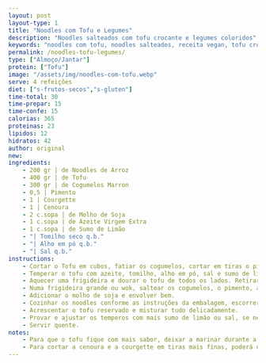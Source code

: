 ```yaml
---
layout: post
layout-type: 1
title: "Noodles com Tofu e Legumes"
description: "Noodles salteados com tofu crocante e legumes coloridos"
keywords: "noodles com tofu, noodles salteados, receita vegan, tofu crocante, legumes salteados, noodles asiáticos, comida saudável, tofu marinado, receita rápida, prato vegano fácil"
permalink: /noodles-tofu-legumes/
type: ["Almoço/Jantar"]
protein: ["Tofu"]
image: "/assets/img/noodles-com-tofu.webp"
serve: 4 refeições
diet: ["s-frutos-secos","s-gluten"]
time-total: 30
time-prepar: 15
time-confe: 15
calorias: 365
proteinas: 23
lipidos: 12
hidratos: 42
author: original
new:
ingredients:
    - 200 gr | de Noodles de Arroz
    - 400 gr | de Tofu
    - 300 gr | de Cogumelos Marron
    - 0,5 | Pimento
    - 1 | Courgette
    - 1 | Cenoura
    - 2 c.sopa | de Molho de Soja
    - 1 c.sopa | de Azeite Virgem Extra
    - 1 c.sopa | de Sumo de Limão
    - "| Tomilho seco q.b."
    - "| Alho em pó q.b."
    - "| Sal q.b."
instructions:
    - Cortar o Tofu em cubos, fatiar os cogumelos, cortar em tiras o pimento e cortar em juliana a courgette e a cenoura. Reservar.
    - Temperar o tofu com azeite, tomilho, alho em pó, sal e sumo de limão. Deixar marinar por, pelo menos, 15 minutos.
    - Aquecer uma frigideira e dourar o tofu de todos os lados. Retirar e reservar.
    - Numa frigideira grande ou wok, saltear os cogumelos, o pimento, a courgette e a cenoura até libertarem a água e começarem a dourar.
    - Adicionar o molho de soja e envolver bem.
    - Cozinhar os noodles conforme as instruções da embalagem, escorrer e juntar à frigideira com os legumes.
    - Acrescentar o tofu reservado e misturar tudo delicadamente.
    - Provar e ajustar os temperos com mais sumo de limão ou sal, se necessário.
    - Servir quente.
notes:
    - Para que o tofu fique com mais sabor, deixar a marinar durante a noite.
    - Para cortar a cenoura e a courgette em tiras mais finas, poderá utilizar um espiralizador.
---
```


